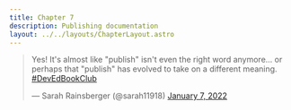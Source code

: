 ```yaml
---
title: Chapter 7
description: Publishing documentation
layout: ../../layouts/ChapterLayout.astro
---
```

<blockquote class="twitter-tweet" data-dnt="true"><p lang="en" dir="ltr">Yes! It&#39;s almost like &quot;publish&quot; isn&#39;t even the right word anymore... or perhaps that &quot;publish&quot; has evolved to take on a different meaning. <a href="https://twitter.com/hashtag/DevEdBookClub?src=hash&amp;ref_src=twsrc%5Etfw">#DevEdBookClub</a></p>&mdash; Sarah Rainsberger (@sarah11918) <a href="https://twitter.com/sarah11918/status/1479283375408099329?ref_src=twsrc%5Etfw">January 7, 2022</a></blockquote> <script async src="https://platform.twitter.com/widgets.js" charset="utf-8"></script>
